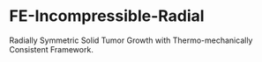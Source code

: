 # FE-Incompressible-Radial
Radially Symmetric Solid Tumor Growth with Thermo-mechanically Consistent Framework.
